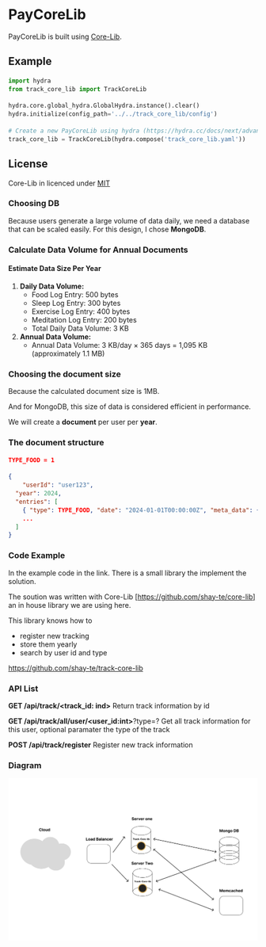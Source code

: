 # PayCoreLib
PayCoreLib is built using [Core-Lib](https://github.com/shay-te/core-lib).

## Example

```python
import hydra
from track_core_lib import TrackCoreLib

hydra.core.global_hydra.GlobalHydra.instance().clear()
hydra.initialize(config_path='../../track_core_lib/config')

# Create a new PayCoreLib using hydra (https://hydra.cc/docs/next/advanced/compose_api/) config
track_core_lib = TrackCoreLib(hydra.compose('track_core_lib.yaml'))
```

## License
Core-Lib in licenced under [MIT](https://github.com/shay-te/core-lib/blob/master/LICENSE)



### **Choosing DB**

Because users generate a large volume of data daily, we need a database that can be scaled easily. For this design, I chose **MongoDB**.

### **Calculate Data Volume for Annual Documents**

#### **Estimate Data Size Per Year**

1. **Daily Data Volume:**
   - Food Log Entry: 500 bytes
   - Sleep Log Entry: 300 bytes
   - Exercise Log Entry: 400 bytes
   - Meditation Log Entry: 200 bytes
   - Total Daily Data Volume: 3 KB
2. **Annual Data Volume:**
   - Annual Data Volume: 3 KB/day × 365 days = 1,095 KB (approximately 1.1 MB)

### **Choosing the document size**

Because the calculated document size is 1MB.

And for MongoDB, this size of data is considered efficient in performance. 

We will create a **document** per user per **year**.

### **The document structure**

```json
TYPE_FOOD = 1

{ 
	"userId": "user123", 
  "year": 2024, 
  "entries": [ 
    { "type": TYPE_FOOD, "date": "2024-01-01T00:00:00Z", "meta_data": { "food":"Breakfast", "calories": 500 } }, 
    ... 
  ] 
}
```



### **Code Example**



In the example code in the link. There is a small library the implement the solution.

The soution was written with Core-Lib [https://github.com/shay-te/core-lib] an in house library we are using here. 



This library knows how to 

- register new tracking 
- store them yearly 
- search by user id and type 



https://github.com/shay-te/track-core-lib



### **API List**



**GET /api/track/<track_id: ind>**
Return track information by id



**GET /api/track/all/user/<user_id:int>**?type=?
Get all track information for this user, optional paramater the type of the track



**POST /api/track/register**
Register new track information 



### **Diagram**

![PhanoAI](./diagram.png)






